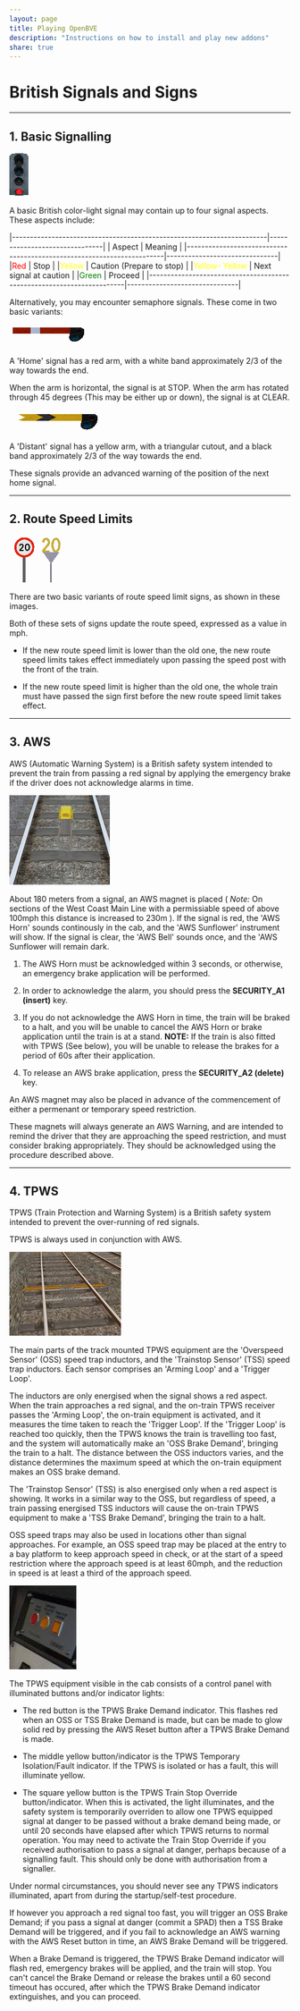 ```yaml
---
layout: page
title: Playing OpenBVE
description: "Instructions on how to install and play new addons"
share: true
---
```


# British Signals and Signs

---

## 1. Basic Signalling

<img src="/images/driving_signal_gb.png" alt="A British Color-Light Signal">

A basic British color-light signal may contain up to four signal aspects. These aspects include:

|-----------------------------------------------------------------------|-------------------------------|
| Aspect																| Meaning						|
|-----------------------------------------------------------------------|-------------------------------|
|<font color="red">Red</font> 											| Stop							|
|<font color="yellow">Yellow</font>										| Caution (Prepare to stop)		|
|<font color="yellow">Yellow- Yellow</font>								| Next signal at caution		|
|<font color="green">Green</font>										| Proceed						|
|-----------------------------------------------------------------------|-------------------------------|

Alternatively, you may encounter semaphore signals. These come in two basic variants:

<img src="/images/driving_signal_gb_s1.png" alt="A British Semaphore Home Signal">

A 'Home' signal has a red arm, with a white band approximately 2/3 of the way towards the end.

When the arm is horizontal, the signal is at STOP. When the arm has rotated through 45 degrees (This may be either up or down), the signal is at CLEAR.

<img src="/images/driving_signal_gb_s2.png" alt="A British Semaphore Distant Signal">

A 'Distant' signal has a yellow arm, with a triangular cutout, and a black band approximately 2/3 of the way towards the end.

These signals provide an advanced warning of the position of the next home signal.

---

## 2. Route Speed Limits

<img src="/images/driving_limit_g1.png" alt="A British Speed Limit Sign"> <img src="/images/driving_limit_g2.png" alt="A British Speed Limit Sign">

There are two basic variants of route speed limit signs, as shown in these images.

Both of these sets of signs update the route speed, expressed as a value in mph.

* If the new route speed limit is lower than the old one, the new route speed limits takes effect immediately upon passing the speed post with the front of the train. 

* If the new route speed limit is higher than the old one, the whole train must have passed the sign first before the new route speed limit takes effect. 

---

## 3. AWS

AWS (Automatic Warning System) is a British safety system intended to prevent the train from passing a red signal by applying the emergency brake if the driver does not acknowledge alarms in time. 

<img src="/images/driving_tr_0_gb.jpg" alt="An AWS Magnet">

About 180 meters from a signal, an AWS magnet is placed ( *Note:* On sections of the West Coast Main Line with a permissiable speed of above 100mph this distance is increased to 230m ). If the signal is red, the 'AWS Horn' sounds continously in the cab, and the 'AWS Sunflower' instrument will show. If the signal is clear, the 'AWS Bell' sounds once, and the 'AWS Sunflower will remain dark.

1. The AWS Horn must be acknowledged within 3 seconds, or otherwise, an emergency brake application will be performed. 

2. In order to acknowledge the alarm, you should press the **SECURITY_A1 (insert)** key. 

3. If you do not acknowledge the AWS Horn in time, the train will be braked to a halt, and you will be unable to cancel the AWS Horn or brake application until the train is at a stand. **NOTE:** If the train is also fitted with TPWS (See below), you will be unable to release the brakes for a period of 60s after their application.

4. To release an AWS brake application, press the **SECURITY_A2 (delete)** key. 

An AWS magnet may also be placed in advance of the commencement of either a permenant or temporary speed restriction.

These magnets will always generate an AWS Warning, and are intended to remind the driver that they are approaching the speed restriction, and must consider braking appropriately. They should be acknowledged using the procedure described above.

---

## 4. TPWS

TPWS (Train Protection and Warning System) is a British safety system intended to prevent the over-running of red signals.

TPWS is always used in conjunction with AWS.

<img src="/images/tpws.jpg" alt="A TPWS Induction Loop">

The main parts of the track mounted TPWS equipment are the 'Overspeed Sensor' (OSS) speed trap inductors, and the 'Trainstop Sensor' (TSS) speed trap inductors. Each sensor comprises an 'Arming Loop' and a 'Trigger Loop'.

The inductors are only energised when the signal shows a red aspect. When the train approaches a red signal, and the on-train TPWS receiver passes the 'Arming Loop', the on-train equipment is activated, and it measures the time taken to reach the 'Trigger Loop'. If the 'Trigger Loop' is reached too quickly, then the TPWS knows the train is travelling too fast, and the system will automatically make an 'OSS Brake Demand', bringing the train to a halt. The distance between the OSS inductors varies, and the distance determines the maximum speed at which the on-train equipment makes an OSS brake demand.

The 'Trainstop Sensor' (TSS) is also energised only when a red aspect is showing. It works in a similar way to the OSS, but regardless of speed, a train passing energised TSS inductors will cause the on-train TPWS equipment to make a 'TSS Brake Demand', bringing the train to a halt.

OSS speed traps may also be used in locations other than signal approaches. For example, an OSS speed trap may be placed at the entry to a bay platform to keep approach speed in check, or at the start of a speed restriction where the approach speed is at least 60mph, and the reduction in speed is at least a third of the approach speed. 

<img src="/images/tpws-panel.jpg" alt="TPWS Panel In-Cab">

The TPWS equipment visible in the cab consists of a control panel with illuminated buttons and/or indicator lights:

* The red button is the TPWS Brake Demand indicator. This flashes red when an OSS or TSS Brake Demand is made, but can be made to glow solid red by pressing the AWS Reset button after a TPWS Brake Demand is made.

* The middle yellow button/indicator is the TPWS Temporary Isolation/Fault indicator. If the TPWS is isolated or has a fault, this will illuminate yellow.

* The square yellow button is the TPWS Train Stop Override button/indicator. When this is activated, the light illuminates, and the safety system is temporarily overriden to allow one TPWS equipped signal at danger to be passed without a brake demand being made, or until 20 seconds have elapsed after which TPWS returns to normal operation. You may need to activate the Train Stop Override if you received authorisation to pass a signal at danger, perhaps because of a signalling fault. This should only be done with authorisation from a signaller.

Under normal circumstances, you should never see any TPWS indicators illuminated, apart from during the startup/self-test procedure. 

If however you approach a red signal too fast, you will trigger an OSS Brake Demand; if you pass a signal at danger (commit a SPAD) then a TSS Brake Demand will be triggered, and if you fail to acknowledge an AWS warning with the AWS Reset button in time, an AWS Brake Demand will be triggered. 

When a Brake Demand is triggered, the TPWS Brake Demand indicator will flash red, emergency brakes will be applied, and the train will stop. You can't cancel the Brake Demand or release the brakes until a 60 second timeout has occured, after which the TPWS Brake Demand indicator extinguishes, and you can proceed.
